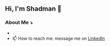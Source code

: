 ## Hi, I'm Shadman 👋
### About Me ⤵️

- 
- 📫 How to reach me: message me on [LinkedIn](https://www.linkedin.com/in/shadman-kaif/)

<!--
**shadman-kaif/shadman-kaif** is a ✨ _special_ ✨ repository because its `README.md` (this file) appears on your GitHub profile.

Here are some ideas to get you started:

- 🔭 I’m currently working on ...
- 🌱 I’m currently learning ...
- 👯 I’m looking to collaborate on ...
- 🤔 I’m looking for help with ...
- 💬 Ask me about ...
- 📫 How to reach me: ...
- 😄 Pronouns: ...
- ⚡ Fun fact: ...
-->
